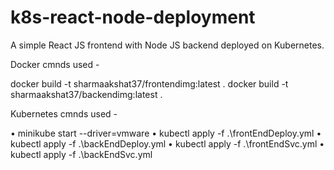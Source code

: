 # k8s-react-node-deployment
A simple React JS frontend with Node JS backend deployed on Kubernetes.

Docker cmnds used -

docker build -t sharmaakshat37/frontendimg:latest .
docker build -t sharmaakshat37/backendimg:latest .

Kubernetes cmnds used -

• minikube start --driver=vmware
• kubectl apply -f .\frontEndDeploy.yml
• kubectl apply -f .\backEndDeploy.yml
• kubectl apply -f .\frontEndSvc.yml
• kubectl apply -f .\backEndSvc.yml
